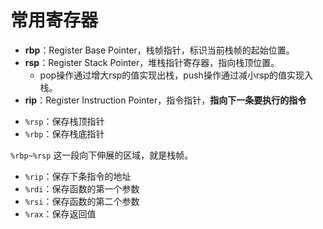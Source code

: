 # 常用寄存器

* **rbp**：Register Base Pointer，栈帧指针，标识当前栈帧的起始位置。
* **rsp**：Register Stack Pointer，堆栈指针寄存器，指向栈顶位置。
  * pop操作通过增大rsp的值实现出栈，push操作通过减小rsp的值实现入栈。
* **rip**：Register Instruction Pointer，指令指针，**指向下一条要执行的指令**



- `%rsp`：保存栈顶指针
- `%rbp`：保存栈底指针

`%rbp~%rsp` 这一段向下伸展的区域，就是栈帧。

- `%rip`：保存下条指令的地址
- `%rdi`：保存函数的第一个参数
- `%rsi`：保存函数的第二个参数
- `%rax`：保存返回值
